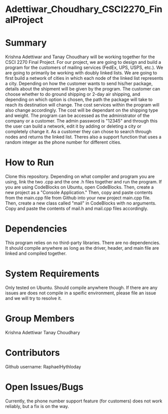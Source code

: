 # Adettiwar_Choudhary_CSCI2270_FinalProject

# Summary
Krishna Adettiwar and Tanay Choudhary will be working together for the CSCI 2270 Final Project. For our project, we are going to design and build a program for the customers of mailing services (FedEx, UPS, USPS, etc.). We are going to primarily be working with doubly linked lists. We are going to first build a network of cities in which each node of the linked list represents a city. Depending on how the customer wants to send his/her package, details about the shipment will be given by the program. The customer can choose whether to do ground shipping or 2-day air shipping, and depending on which option is chosen, the path the package will take to reach its destination will change. The cost services within the program will also change accordingly. The cost will be dependant on the shipping type and weight. The program can be accessed as the administrator of the company or a customer. The admin password is "12345" and through this the user can build a network, edit it by adding or deleting a city or completely change it. As a customer they can chose to search through nodes and returns the linked list. Theres also a support function that uses a random integer as the phone number for different cities. 

# How to Run
Clone this repository. Depending on what compiler and program you are using, link the two .cpp and the one .h files together and run the program. If you are using CodeBlocks on Ubuntu, open CodeBlocks. Then, create a new project as a "Console Application." Then, copy and paste contents from the main.cpp file from Github into your new project main.cpp file. Then, create a new class called "mail" in CodeBlocks with no arguments. Copy and paste the contents of mail.h and mail.cpp files accordingly.

# Dependencies
This program relies on no third-party libraries. There are no dependencies. It should compile anywhere as long as the driver, header, and main file are linked and compiled together.

# System Requirements
Only tested on Ubuntu. Should compile anywhere though. If there are any issues are does not compile in a speific environment, please file an issue and we will try to resolve it.

# Group Members
Krishna Adettiwar
Tanay Choudhary

# Contributors
Github username: RaphaelHythloday

# Open Issues/Bugs
Currently, the phone number support feature (for customers) does not work reliably, but a fix is on the way.
